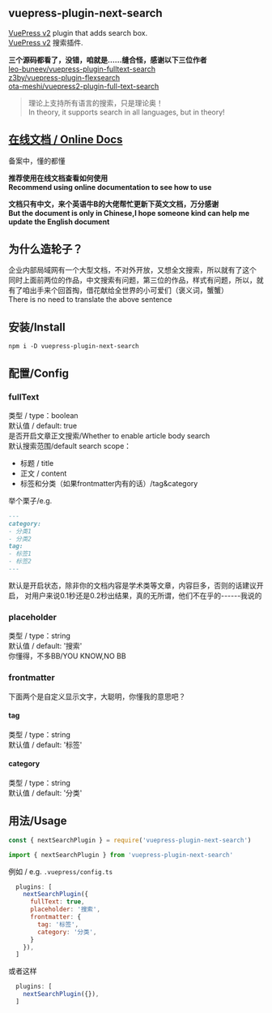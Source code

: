 ## vuepress-plugin-next-search

[VuePress v2] plugin that adds search box.\
[VuePress v2] 搜索插件.

[vuepress v2]: https://v2.vuepress.vuejs.org/

**三个源码都看了，没错，咱就是……缝合怪，感谢以下三位作者**\
[leo-buneev/vuepress-plugin-fulltext-search](https://github.com/leo-buneev/vuepress-plugin-fulltext-search)\
[z3by/vuepress-plugin-flexsearch](https://github.com/z3by/vuepress-plugin-flexsearch)\
[ota-meshi/vuepress2-plugin-full-text-search](https://github.com/ota-meshi/vuepress2-plugin-full-text-search)

> 理论上支持所有语言的搜索，只是理论奥！\
> In theory, it supports search in all languages, but in theory!

## [在线文档 / Online Docs](http://vuepress-plugin-next-search.holajacky.com)

备案中，懂的都懂

**推荐使用在线文档查看如何使用**\
**Recommend using online documentation to see how to use**

**文档只有中文，来个英语牛B的大佬帮忙更新下英文文档，万分感谢**\
**But the document is only in Chinese,I hope someone kind can help me update the English document**

## 为什么造轮子？

企业内部局域网有一个大型文档，不对外开放，又想全文搜索，所以就有了这个\
同时上面前两位的作品，中文搜索有问题，第三位的作品，样式有问题，所以，就有了咱出手来个回首掏，借花献给全世界的小可爱们（褒义词，蟹蟹）\
There is no need to translate the above sentence

## 安装/Install

```shell
npm i -D vuepress-plugin-next-search
```

## 配置/Config

### fullText
类型 / type：boolean\
默认值 / default: true\
是否开启文章正文搜索/Whether to enable article body search\
默认搜索范围/default search scope：
- 标题 / title
- 正文 / content
- 标签和分类（如果frontmatter内有的话）/tag&category

举个栗子/e.g.
```md
---
category:
- 分类1
- 分类2
tag:
- 标签1
- 标签2
---
```

默认是开启状态，除非你的文档内容是学术类等文章，内容巨多，否则的话建议开启，
对用户来说0.1秒还是0.2秒出结果，真的无所谓，他们不在乎的------我说的

### placeholder

类型 / type：string\
默认值 / default: '搜索'\
你懂得，不多BB/YOU KNOW,NO BB

### frontmatter

下面两个是自定义显示文字，大聪明，你懂我的意思吧？

#### tag

类型 / type：string\
默认值 / default: '标签'

#### category

类型 / type：string\
默认值 / default: '分类'

## 用法/Usage

```js
const { nextSearchPlugin } = require('vuepress-plugin-next-search')
```

```js
import { nextSearchPlugin } from 'vuepress-plugin-next-search'
```

例如 / e.g.  `.vuepress/config.ts`

```js
  plugins: [
    nextSearchPlugin({
      fullText: true,
      placeholder: '搜索',
      frontmatter: {
        tag: '标签',
        category: '分类',
      }
    }),
  ]
```

或者这样

```js
  plugins: [
    nextSearchPlugin({}),
  ]
```

